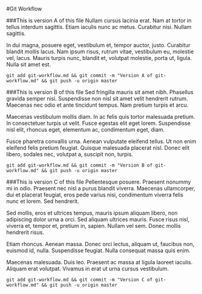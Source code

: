 #Git Workflow

###This is version A of this file
Nullam cursus lacinia erat. Nam at tortor in tellus interdum sagittis. Etiam iaculis nunc ac metus. Curabitur nisi. Nullam sagittis.

In dui magna, posuere eget, vestibulum et, tempor auctor, justo. Curabitur blandit mollis lacus. Nam ipsum risus, rutrum vitae, vestibulum eu, molestie vel, lacus. Mauris turpis nunc, blandit et, volutpat molestie, porta ut, ligula. Nulla sit amet est.

```git add git-workflow.md && git commit -m "Version A of git-workflow.md" && git push -u origin master```

###This is version B of this file
Sed fringilla mauris sit amet nibh. Phasellus gravida semper nisi. Suspendisse non nisl sit amet velit hendrerit rutrum. Maecenas nec odio et ante tincidunt tempus. Nam pretium turpis et arcu.

Maecenas vestibulum mollis diam. In ac felis quis tortor malesuada pretium. In consectetuer turpis ut velit. Fusce egestas elit eget lorem. Suspendisse nisl elit, rhoncus eget, elementum ac, condimentum eget, diam.

Fusce pharetra convallis urna. Aenean vulputate eleifend tellus. Ut non enim eleifend felis pretium feugiat. Quisque malesuada placerat nisl. Donec elit libero, sodales nec, volutpat a, suscipit non, turpis.

```git add git-workflow.md && git commit -m "Version B of git-workflow.md" && git push -u origin master```

###This is version C of this file
Pellentesque posuere. Praesent nonummy mi in odio. Praesent nec nisl a purus blandit viverra. Maecenas ullamcorper, dui et placerat feugiat, eros pede varius nisi, condimentum viverra felis nunc et lorem. Sed hendrerit.

Sed mollis, eros et ultrices tempus, mauris ipsum aliquam libero, non adipiscing dolor urna a orci. Sed aliquam ultrices mauris. Fusce risus nisl, viverra et, tempor et, pretium in, sapien. Nullam vel sem. Donec mollis hendrerit risus.

Etiam rhoncus. Aenean massa. Donec orci lectus, aliquam ut, faucibus non, euismod id, nulla. Suspendisse feugiat. Nulla consequat massa quis enim.

Maecenas malesuada. Duis leo. Praesent ac massa at ligula laoreet iaculis. Aliquam erat volutpat. Vivamus in erat ut urna cursus vestibulum.

```git add git-workflow.md && git commit -m "Version C of git-workflow.md" && git push -u origin master```
